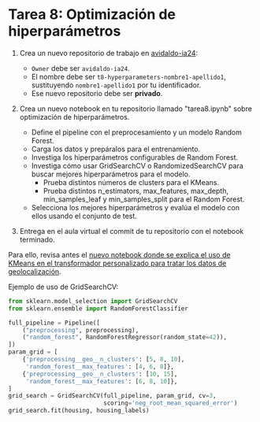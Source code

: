 # Tarea 8: Optimización de hiperparámetros

1. Crea un nuevo repositorio de trabajo en [avidaldo-ia24](https://github.com/organizations/avidaldo-ia24/repositories/new):
    - `Owner` debe ser `avidaldo-ia24`.
    - El nombre debe ser `t8-hyperparameters-nombre1-apellido1`, sustituyendo `nombre1-apellido1` por tu identificador.
    - Ese nuevo repositorio debe ser **privado**.

2. Crea un nuevo notebook en tu repositorio llamado "tarea8.ipynb" sobre optimización de hiperparámetros.
    - Define el pipeline con el preprocesamiento y un modelo Random Forest.
    - Carga los datos y prepáralos para el entrenamiento.
    - Investiga los hiperparámetros configurables de Random Forest.
    - Investiga cómo usar GridSearchCV o RandomizedSearchCV para buscar mejores hiperparámetros para el modelo.
        - Prueba distintos números de clusters para el KMeans.
        - Prueba distintos n_estimators, max_features, max_depth, min_samples_leaf y min_samples_split para el Random Forest.
    - Selecciona los mejores hiperparámetros y evalúa el modelo con ellos usando el conjunto de test.

3. Entrega en el aula virtual el commit de tu repositorio con el notebook terminado.


Para ello, revisa antes el [nuevo notebook donde se explica el uso de KMeans en el transformador personalizado para tratar los datos de geolocalización](https://github.com/avidaldo/ia24/blob/main/end2end/e2e060_spatial_clustering.ipynb).

Ejemplo de uso de GridSearchCV:

```python
from sklearn.model_selection import GridSearchCV
from sklearn.ensemble import RandomForestClassifier

full_pipeline = Pipeline([
    ("preprocessing", preprocessing),
    ("random_forest", RandomForestRegressor(random_state=42)),
])
param_grid = [
    {'preprocessing__geo__n_clusters': [5, 8, 10],
     'random_forest__max_features': [4, 6, 8]},
    {'preprocessing__geo__n_clusters': [10, 15],
     'random_forest__max_features': [6, 8, 10]},
]
grid_search = GridSearchCV(full_pipeline, param_grid, cv=3,
                           scoring='neg_root_mean_squared_error')
grid_search.fit(housing, housing_labels)

```
